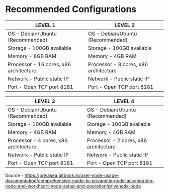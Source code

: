 # Recommended Configurations


|                 LEVEL 1                    |                 LEVEL 2                    |
| ------------------------------------------ | ------------------------------------------ |
| OS        - Debian/Ubuntu (Recommended)    | OS        - Debian/Ubuntu (Recommended)    | 
| Storage   - 100GB available                | Storage   - 100GB available                |  
| Memory    - 8GB RAM                        | Memory    - 4GB RAM                        |  
| Processor - 16 cores, x86 architecture     | Processor - 8 cores, x86 architecture      | 
| Network   - Public static IP               | Network   - Public static IP               | 
| Port      - Open TCP port 8181             | Port      - Open TCP port 8181             | 

|                 LEVEL 3                    |                 LEVEL 4                    |
| ------------------------------------------ | ------------------------------------------ |
| OS        - Debian/Ubuntu (Recommended)    | OS        - Debian/Ubuntu (Recommended)    |
| Storage   - 100GB available                | Storage   - 100GB available                |
| Memory    - 4GB RAM                        | Memory    - 4GB RAM                        |
| Processor - 4 cores, x86 architecture      | Processor - 2 cores, x86 architecture      |
| Network   - Public static IP               | Network   - Public static IP               |
| Port      - Open TCP port 8181             | Port      - Open TCP port 8181             |


Source - https://privasea.gitbook.io/user-node-usage-documentation/comprehensive-guide-to-privanetix-node-acceleration-node-and-workheart-node-setup-and-operation/privanetix-node

